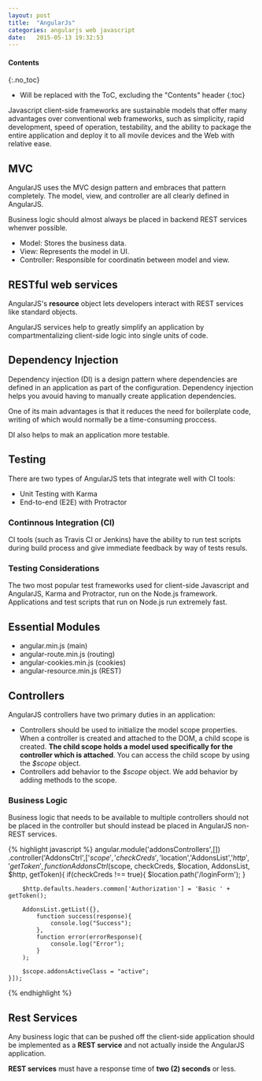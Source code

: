 ```yaml
---
layout: post
title:  "AngularJs"
categories: angularjs web javascript
date:   2015-05-13 19:32:53
---
```


#### Contents
{:.no_toc}

* Will be replaced with the ToC, excluding the "Contents" header
{:toc}

Javascript client-side frameworks are sustainable models that offer many advantages over conventional web frameworks, such as simplicity, rapid development, speed of operation, testability, and the ability to package the entire application and deploy it to all movile devices and the Web with relative ease.

## MVC

AngularJS uses the MVC design pattern and embraces that pattern completely. The model, view, and controller are all clearly defined in AngularJS.

Business logic should almost always be placed in backend REST services whenver possible.

* Model: Stores the business data.
* View: Represents the model in UI.
* Controller: Responsible for coordinatin between model and view.

## RESTful web services

AngularJS's **resource** object lets developers interact with  REST services like standard objects.

AngularJS services help to greatly simplify an application by compartmentalizing client-side logic into single units of code.

## Dependency Injection

Dependency injection (DI) is a design pattern where dependencies are defined in an application as part of the configuration. Dependency injection helps you avouid having to manually create application dependencies.

One of its main advantages is that it reduces the need for boilerplate code, writing of which would normally be a time-consuming proccess.

DI also helps to mak an application more testable.

## Testing

There are two types of AngularJS tets that integrate well with CI tools:

* Unit Testing with Karma
* End-to-end (E2E) with Protractor

### Continnous Integration (CI)

CI tools (such as Travis CI or Jenkins) have the ability to run test scripts during build process and give immediate feedback by way of tests resuls.

### Testing Considerations

The two most popular test frameworks used for client-side Javascript and AngularJS, Karma and Protractor, run on the Node.js framework. Applications and test scripts that run on Node.js run extremely fast.

## Essential Modules

* angular.min.js (main)
* angular-route.min.js (routing)
* angular-cookies.min.js (cookies)
* angular-resource.min.js (REST)

## Controllers

AngularJS controllers have two primary duties in an application:

* Controllers should be used to initialize the model scope properties. When a controller is created and attached to the DOM, a child scope is created. **The child scope holds a model used specifically for the controller which is attached**. You can access the child scope by using the *$scope* object.
* Controllers add behavior to the *$scope* object. We add behavior by adding methods to the scope.

### Business Logic

Business logic that needs to be available to multiple controllers should not be placed in the controller but should instead be placed in AngularJS non-REST services.

{% highlight javascript %}
angular.module('addonsControllers',[])
    .controller('AddonsCtrl',['$scope','checkCreds','$location','AddonsList','$http','getToken',function AddonsCtrl($scope, checkCreds, $location, AddonsList, $http, getToken){
        if(checkCreds !== true){
            $location.path('/loginForm');
        }

        $http.defaults.headers.common['Authorization'] = 'Basic ' + getToken();

        AddonsList.getList({},
            function success(response){
                console.log("Success");
            },
            function error(errorResponse){
                console.log("Error");
            }
        );

        $scope.addonsActiveClass = "active";
    }]);
{% endhighlight %}

## Rest Services

Any business logic that can be pushed off the client-side application should be implemented as a **REST service** and not actually inside the AngularJS application.

**REST services** must have a response time of **two (2) seconds** or less.
